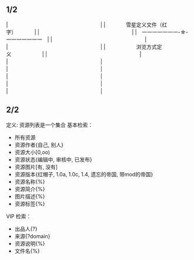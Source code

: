 ## 1/2
|　　　　　　　　　　　　　　　　　　|
|　　　　雪星定义文件（红字）　　　　|
|　　　　　　　　　　　　　　　　　　|
|　一一一一一一一-☆-一一一一一一一　|
|　　　　　　　　　　　　　　　　　　|
|　　　　　　　　　　　　　　　　　　|
|　　　　　　浏览方式定义　　　　　　|
|　　　　　　　　　　　　　　　　　　|
|　　　　　　　　　　　　　　　　　　|
|　　　　　　　　　　　　　　　　　　|
|　　　　　　　　　　　　　　　　　　|
|　　　　　　　　　　　　　　　　　　|
|　　　　　　　　　　　　　　　　　　|

## 2/2
定义: 资源列表是一个集合
基本检索：
- 所有资源
- 资源作者{自己, 别人}
- 资源大小[0,oo)
- 资源状态{编辑中, 审核中, 已发布}
- 资源图片[有, 没有]
- 资源版本{红帽子, 1.0a, 1.0c, 1.4, 遗忘的帝国, 带mod的帝国}
- 资源名称{%}
- 资源简介{%}
- 图片描述{%}
- 资源标签{%}

VIP 检索：
- 出品人{?}
- 来源{?domain}
- 资源说明{%}
- 文件名{%}